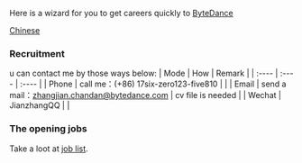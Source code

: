 Here is a wizard for you to get careers quickly to [ByteDance](https://bytedance.com/)

[Chinese](./README.md)

### Recruitment

u can contact me by those ways below:
| Mode | How | Remark |
| :---- | :---- | :---- |
| Phone | call me：(+86) 17six-zero123-five810 | |
| Email | send a mail：zhangjian.chandan@bytedance.com | cv file is needed |
| Wechat | JianzhangQQ |  |

### The opening jobs

Take a loot at [job list](job-list.md).
